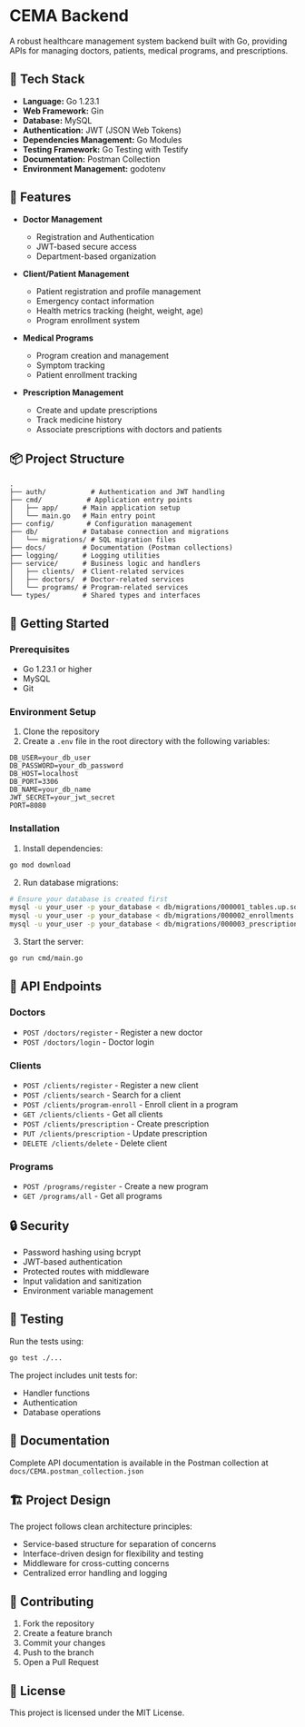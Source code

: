 # CEMA Backend

A robust healthcare management system backend built with Go, providing APIs for managing doctors, patients, medical programs, and prescriptions.

## 🔧 Tech Stack

- **Language:** Go 1.23.1
- **Web Framework:** Gin
- **Database:** MySQL
- **Authentication:** JWT (JSON Web Tokens)
- **Dependencies Management:** Go Modules
- **Testing Framework:** Go Testing with Testify
- **Documentation:** Postman Collection
- **Environment Management:** godotenv

## 🌟 Features

- **Doctor Management**
  - Registration and Authentication
  - JWT-based secure access
  - Department-based organization

- **Client/Patient Management**
  - Patient registration and profile management
  - Emergency contact information
  - Health metrics tracking (height, weight, age)
  - Program enrollment system

- **Medical Programs**
  - Program creation and management
  - Symptom tracking
  - Patient enrollment tracking

- **Prescription Management**
  - Create and update prescriptions
  - Track medicine history
  - Associate prescriptions with doctors and patients

## 📦 Project Structure

```
.
├── auth/           # Authentication and JWT handling
├── cmd/           # Application entry points
│   ├── app/      # Main application setup
│   └── main.go   # Main entry point
├── config/        # Configuration management
├── db/           # Database connection and migrations
│   └── migrations/ # SQL migration files
├── docs/         # Documentation (Postman collections)
├── logging/      # Logging utilities
├── service/      # Business logic and handlers
│   ├── clients/  # Client-related services
│   ├── doctors/  # Doctor-related services
│   └── programs/ # Program-related services
└── types/        # Shared types and interfaces
```

## 🚀 Getting Started

### Prerequisites

- Go 1.23.1 or higher
- MySQL
- Git

### Environment Setup

1. Clone the repository
2. Create a `.env` file in the root directory with the following variables:
```env
DB_USER=your_db_user
DB_PASSWORD=your_db_password
DB_HOST=localhost
DB_PORT=3306
DB_NAME=your_db_name
JWT_SECRET=your_jwt_secret
PORT=8080
```

### Installation

1. Install dependencies:
```bash
go mod download
```

2. Run database migrations:
```bash
# Ensure your database is created first
mysql -u your_user -p your_database < db/migrations/000001_tables.up.sql
mysql -u your_user -p your_database < db/migrations/000002_enrollments.up.sql
mysql -u your_user -p your_database < db/migrations/000003_prescriptions.up.sql
```

3. Start the server:
```bash
go run cmd/main.go
```

## 📡 API Endpoints

### Doctors
- `POST /doctors/register` - Register a new doctor
- `POST /doctors/login` - Doctor login

### Clients
- `POST /clients/register` - Register a new client
- `POST /clients/search` - Search for a client
- `POST /clients/program-enroll` - Enroll client in a program
- `GET /clients/clients` - Get all clients
- `POST /clients/prescription` - Create prescription
- `PUT /clients/prescription` - Update prescription
- `DELETE /clients/delete` - Delete client

### Programs
- `POST /programs/register` - Create a new program
- `GET /programs/all` - Get all programs

## 🔒 Security

- Password hashing using bcrypt
- JWT-based authentication
- Protected routes with middleware
- Input validation and sanitization
- Environment variable management

## 🧪 Testing

Run the tests using:
```bash
go test ./...
```

The project includes unit tests for:
- Handler functions
- Authentication
- Database operations

## 📝 Documentation

Complete API documentation is available in the Postman collection at `docs/CEMA.postman_collection.json`

## 🏗️ Project Design

The project follows clean architecture principles:
- Service-based structure for separation of concerns
- Interface-driven design for flexibility and testing
- Middleware for cross-cutting concerns
- Centralized error handling and logging

## 🤝 Contributing

1. Fork the repository
2. Create a feature branch
3. Commit your changes
4. Push to the branch
5. Open a Pull Request

## 📄 License

This project is licensed under the MIT License.
